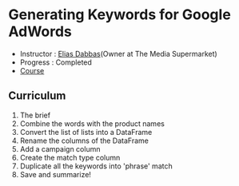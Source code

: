 ﻿# Generating Keywords for Google AdWords

- Instructor : [Elias Dabbas](https://www.datacamp.com/instructors/elias-1bcfbc85-6b61-466c-a28f-3084efe432d1)(Owner at The Media Supermarket)
- Progress : Completed
- [Course](https://www.datacamp.com/projects/400)
 

## Curriculum
1. The brief
2. Combine the words with the product names
3. Convert the list of lists into a DataFrame
4. Rename the columns of the DataFrame
5. Add a campaign column
6. Create the match type column
7. Duplicate all the keywords into 'phrase' match
8. Save and summarize!